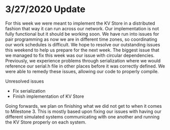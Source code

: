 # 3/27/2020 Update

For this week we were meant to implement the KV Store in a distributed fashion that way it can run across our network. Our implementation is not fully functional but it should be working soon. We have run into issues for pair programming as now we are in different time zones, so coordinating our work schedules is difficult. We hope to resolve our outstanding issues this weekend to help us prepare for the next week. The biggest issue that we managed to fix this week was our issue with circular dependencies. Previously, we experience problems through serialization where we would reference our serial.h file in other places before it was correctly defined. We were able to remedy these issues, allowing our code to properly compile.

Unresolved issues
- Fix serialization
- Finish implementation of KV Store

Going forwards, we plan on finishing what we did not get to when it comes to Milestone 3. This is mostly based upon fixing our issues with having our different simulated systems communicating with one another and running the KV Store properly on each system.